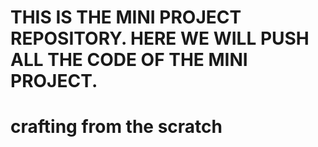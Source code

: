 # THIS IS THE MINI PROJECT REPOSITORY. HERE WE WILL PUSH ALL THE CODE OF THE MINI PROJECT.

# crafting from the scratch
